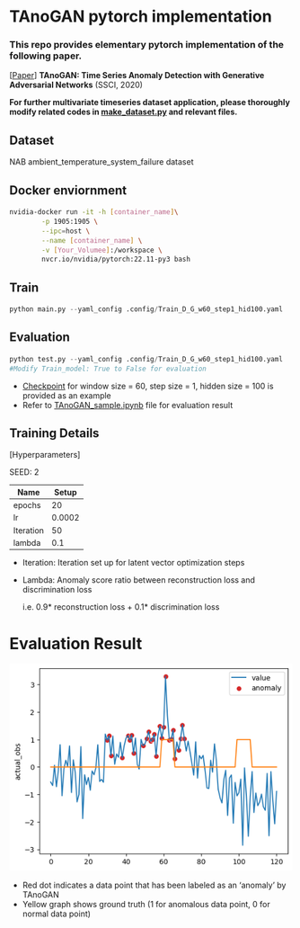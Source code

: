 # TAnoGAN pytorch implementation

### This repo provides elementary pytorch implementation of the following paper.

[[Paper](https://arxiv.org/abs/2008.09567)] ****TAnoGAN: Time Series Anomaly Detection with Generative Adversarial Networks**** (SSCI, 2020)

**For further multivariate timeseries dataset application, please thoroughly modify related codes in [make_dataset.py](https://github.com/SeungHunHan11/Time-Implementations/blob/master/TAnoGAN/datasets/make_dataset.py) and relevant files.**

## Dataset

NAB ambient_temperature_system_failure dataset

## Docker enviornment

```bash
nvidia-docker run -it -h [container_name]\
        -p 1905:1905 \
        --ipc=host \
        --name [container_name] \
        -v [Your_Volumee]:/workspace \
        nvcr.io/nvidia/pytorch:22.11-py3 bash
```

## Train

```python
python main.py --yaml_config .config/Train_D_G_w60_step1_hid100.yaml
```

## Evaluation

```python
python test.py --yaml_config .config/Train_D_G_w60_step1_hid100.yaml
#Modify Train_model: True to False for evaluation
```

- [Checkpoint](https://github.com/SeungHunHan11/Time-Implementations/tree/master/TAnoGAN/saved_models/Train_D_G_w60_step1_hid100) for window size = 60, step size = 1, hidden size = 100 is provided as an example
- Refer to [TAnoGAN_sample.ipynb](https://github.com/SeungHunHan11/Time-Implementations/blob/master/TAnoGAN/TAnoGAN_sample.ipynb) file for evaluation result

## Training Details

[Hyperparameters]

SEED: 2

| Name | Setup |
| --- | --- |
| epochs | 20 |
| lr | 0.0002 |
| Iteration | 50 |
| lambda | 0.1 |
- Iteration: Iteration set up for latent vector optimization steps
- Lambda: Anomaly score ratio between reconstruction loss and discrimination loss
    
    i.e. 0.9* reconstruction loss + 0.1* discrimination loss
    

# Evaluation Result

![Untitled2](./img2.png)

- Red dot indicates a data point that has been labeled as an ‘anomaly’ by TAnoGAN
- Yellow graph shows ground truth (1 for anomalous data point, 0 for normal data point)
